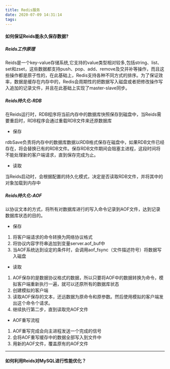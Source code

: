```yaml
---
title: Redis服务
date: 2020-07-09 14:31:14
tags:
---
```

#### 如何保证Reids能永久保存数据?

##### Reids工作原理

Reids是一个key-value存储系统,它支持的value类型相对较多,包括string、list、set和zset，这些数据都支持push、pop、add、remove及交并补等操作，而且这些操作都是原子性的，在此基础上，Redis支持各种不同方式的排序。为了保证效率，数据是缓存在内存中的，Redis会周期性的把数据写入磁盘或者把修改操作写入追加的记录文件，并且在此基础上实现了master-slave同步。
<!-- more -->
##### Reids持久化-RDB

在Reids运行时，RDB程序将当前内存中的数据库快照保存到磁盘中，当Reids需要重启时，RDB程序会通过重载RDB文件来还原数据库

- 保存

rdbSave负责将内存中的数据库数据以RDB格式保存在磁盘中，如果RDB文件已经存在，将会替换已有的RDB文件。保存RDB文件期间会阻塞主进程，这段时间将不能处理新的客户端请求，直到保存完成为止。

- 读取

当Reids启动时，会根据配置的持久化模式，决定是否读取RDB文件，并将其中的对象加载到内存中


##### Reids持久化-AOF

以协议文本的方式，将所有对数据库进行的写入命令记录到AOF文件，达到记录数据库状态的目的。

- 保存

1. 将客户端请求的命令转换为网络协议格式
1. 将协议内容字符串追加到变量server.aof_buf中
1. 当AOF系统达到设定的条件时，会调用aof_fsync（文件描述符号）将数据写入磁盘

- 读取

1. AOF保存的是数据协议格式的数据，所以只要将AOF中的数据转换为命令，模拟客户端重新执行一遍，就可以还原所有的数据库状态
1. 创建模拟的客户端
1. 读取AOF保存的文本，还远数据为原命令和原参数。然后使用模拟的客户端发出这个命令个请求。
1. 继续执行第二步，直到读取完AOF文件

- AOF重写流程

1. AOF重写完成会向主进程发送一个完成的信号
1. 会将AOF重写缓存中的数据全部写入到文件中
1. 用新的AOF文件，覆盖原有的AOF文件


---
#### 如何利用Reids对MySQL进行性能优化？

